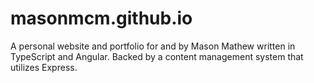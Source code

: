 # masonmcm.github.io
A personal website and portfolio for and by Mason Mathew written in TypeScript and Angular. Backed by a content management system that utilizes Express. 
